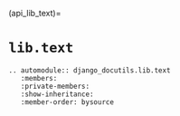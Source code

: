 (api_lib_text)=

# `lib.text`

```{eval-rst}
.. automodule:: django_docutils.lib.text
   :members:
   :private-members:
   :show-inheritance:
   :member-order: bysource
```
